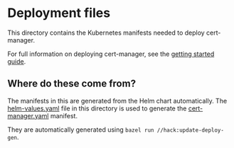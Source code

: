 # Deployment files

This directory contains the Kubernetes manifests needed to deploy cert-manager.

For full information on deploying cert-manager, see the [getting started guide](https://cert-manager.readthedocs.io/en/latest/getting-started/index.html).

## Where do these come from?

The manifests in this are generated from the Helm chart automatically.
The [helm-values.yaml](./helm-values.yaml) file in this directory is used to
generate the [cert-manager.yaml](./cert-manager.yaml) manifest.

They are automatically generated using `bazel run //hack:update-deploy-gen`.
